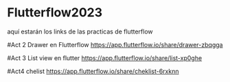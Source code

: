 # Flutterflow2023
aquí estarán los links de las practicas de flutterflow


#Act 2 Drawer en Flutterflow
https://app.flutterflow.io/share/drawer-zbqgga

#Act 3 List view en flutter
https://app.flutterflow.io/share/list-xp0ghe

#Act4 chelist
https://app.flutterflow.io/share/cheklist-6rxknn
